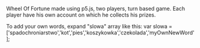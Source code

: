 Wheel Of Fortune made using p5.js, two players, turn based game.
Each player have his own account on which he collects his prizes.

To add your own words, expand "slowa" array like this: 
var slowa = ['spadochroniarstwo','kot','pies','koszykowka','czekolada','myOwnNewWord'];
